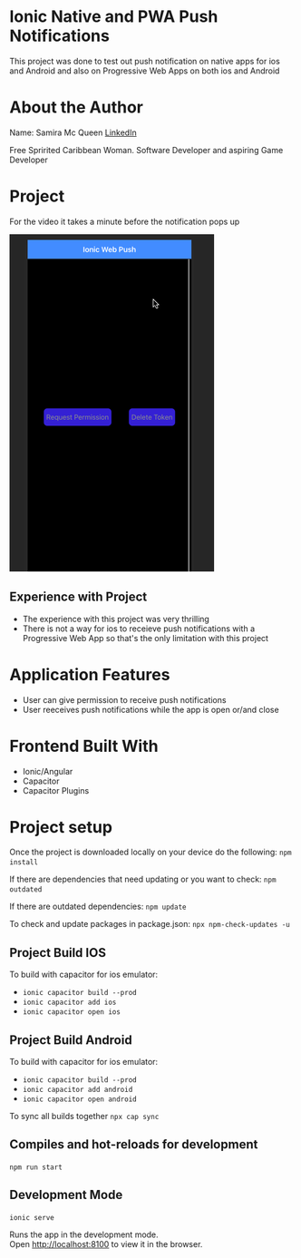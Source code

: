 # Ionic Native and PWA Push Notifications
This project was done to test out push notification on native apps for ios and Android and also on Progressive Web Apps on both ios and Android

# About the Author
Name: Samira Mc Queen
[LinkedIn](https://www.linkedin.com/in/samira-mc-queen-1882431a7/)

Free Spririted Caribbean Woman.
Software Developer and aspiring Game Developer

# Project 
For the video it takes a minute before the notification pops up

![Video](src/assets/pwa-push.gif)

## Experience with Project
- The experience with this project was very thrilling
- There is not a way for ios to receieve push notifications with a Progressive Web App so that's the only limitation with this project

# Application Features
- User can give permission to receive push notifications
- User reeceives push notifications while the app is open or/and close

# Frontend Built With
- Ionic/Angular
- Capacitor 
- Capacitor Plugins


# Project setup
Once the project is downloaded locally on your device do the following:
`
npm install
`

If there are dependencies that need updating or you want to check:
`
npm outdated
`

If there are outdated dependencies:
`
npm update
`

To check and update packages in package.json:
`
npx npm-check-updates -u
`

## Project Build IOS
To build with capacitor for ios emulator:

- `ionic capacitor build --prod`
- `ionic capacitor add ios`
- `ionic capacitor open ios`

## Project Build Android
To build with capacitor for ios emulator:

- `ionic capacitor build --prod`
- `ionic capacitor add android`
- `ionic capacitor open android`

To sync all builds together
`
npx cap sync
`

## Compiles and hot-reloads for development
`
npm run start
`
## Development Mode
`ionic serve
`

Runs the app in the development mode.\
Open [http://localhost:8100](http://localhost:8100) to view it in the browser.
